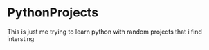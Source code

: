 # PythonProjects
<p>
  This is just me trying to learn python with random projects that i find intersting
</p>
